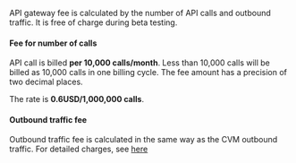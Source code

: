API gateway fee is calculated by the number of API calls and outbound traffic. It is free of charge during beta testing.

#### Fee for number of calls

API call is billed **per 10,000 calls/month**. Less than 10,000 calls will be billed as 10,000 calls in one billing cycle. The fee amount has a precision of two decimal places.

The rate is **0.6USD/1,000,000 calls**.

#### Outbound traffic fee

Outbound traffic fee is calculated in the same way as the CVM outbound traffic. For detailed charges, see [here](https://intl.cloud.tencent.com/document/product/213/10578) 
